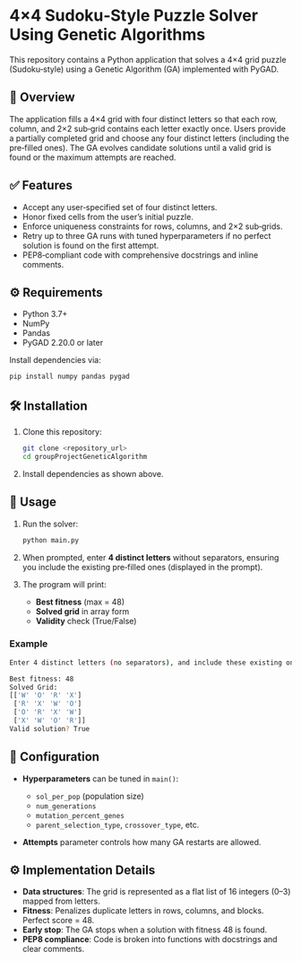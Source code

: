 # 4×4 Sudoku‑Style Puzzle Solver Using Genetic Algorithms

This repository contains a Python application that solves a 4×4 grid puzzle (Sudoku‑style) using a Genetic Algorithm (GA) implemented with PyGAD.

## 📖 Overview

The application fills a 4×4 grid with four distinct letters so that each row, column, and 2×2 sub‑grid contains each letter exactly once. Users provide a partially completed grid and choose any four distinct letters (including the pre‑filled ones). The GA evolves candidate solutions until a valid grid is found or the maximum attempts are reached.

## ✅ Features

* Accept any user‑specified set of four distinct letters.
* Honor fixed cells from the user’s initial puzzle.
* Enforce uniqueness constraints for rows, columns, and 2×2 sub‑grids.
* Retry up to three GA runs with tuned hyperparameters if no perfect solution is found on the first attempt.
* PEP8‑compliant code with comprehensive docstrings and inline comments.

## ⚙️ Requirements

* Python 3.7+
* NumPy
* Pandas
* PyGAD 2.20.0 or later

Install dependencies via:

```bash
pip install numpy pandas pygad
```

## 🛠 Installation

1. Clone this repository:

   ```bash
   git clone <repository_url>
   cd groupProjectGeneticAlgorithm
   ```
2. Install dependencies as shown above.

## 🚀 Usage

1. Run the solver:

   ```bash
   python main.py
   ```
2. When prompted, enter **4 distinct letters** without separators, ensuring you include the existing pre‑filled ones (displayed in the prompt).
3. The program will print:

   * **Best fitness** (max = 48)
   * **Solved grid** in array form
   * **Validity** check (True/False)

### Example

```bash
Enter 4 distinct letters (no separators), and include these existing ones: ['W', 'O', 'R']: WORX

Best fitness: 48
Solved Grid:
[['W' 'O' 'R' 'X']
 ['R' 'X' 'W' 'O']
 ['O' 'R' 'X' 'W']
 ['X' 'W' 'O' 'R']]
Valid solution? True
```

## 🔧 Configuration

* **Hyperparameters** can be tuned in `main()`:

  * `sol_per_pop` (population size)
  * `num_generations`
  * `mutation_percent_genes`
  * `parent_selection_type`, `crossover_type`, etc.
* **Attempts** parameter controls how many GA restarts are allowed.

## ⚙️ Implementation Details

* **Data structures**: The grid is represented as a flat list of 16 integers (0–3) mapped from letters.
* **Fitness**: Penalizes duplicate letters in rows, columns, and blocks. Perfect score = 48.
* **Early stop**: The GA stops when a solution with fitness 48 is found.
* **PEP8 compliance**: Code is broken into functions with docstrings and clear comments.
